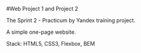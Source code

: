 #Web Project 1 and Project 2

The Sprint 2 - Practicum by Yandex training project. 

A simple one-page website.

Stack: HTML5, CSS3, Flexbox, BEM
